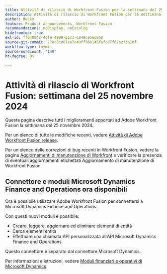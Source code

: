 ```yaml
---
title: Attività di rilascio di Workfront Fusion per la settimana del 25 novembre 2024
description: Attività di rilascio di Workfront Fusion per la settimana del 25 novembre 2024
author: Becky
feature: Product Announcements, Workfront Fusion
recommendations: noDisplay, noCatalog
hidefromtoc: true
exl-id: ff648842-4cfe-4900-b1c3-ce49ce56c8a9
source-git-commit: 77ec3c007ce7c49ff760145fafcd7f62b273a18f
workflow-type: tm+mt
source-wordcount: '149'
ht-degree: 0%

---
```


# Attività di rilascio di Workfront Fusion: settimana del 25 novembre 2024

Questa pagina descrive tutti i miglioramenti apportati ad Adobe Workfront Fusion la settimana del 25 novembre 2024.

Per un elenco di tutte le modifiche recenti, vedere [Attività di Adobe Workfront Fusion release](/help/workfront-fusion/fusion-product-releases/fusion-release-activity.md).

Per un elenco delle correzioni di bug recenti in Workfront Fusion, vedere la pagina [Aggiornamenti di manutenzione di Workfront](https://experienceleague.adobe.com/docs/workfront-known-issues/releases/current-updates.html?lang=it) e verificare la presenza di eventuali aggiornamenti etichettati Aggiornamento di manutenzione di Workfront Fusion.

## Connettore e moduli Microsoft Dynamics Finance and Operations ora disponibili

Ora è possibile utilizzare Adobe Workfront Fusion per connettersi a Microsoft Dynamics Finance and Operations.

Con questi nuovi moduli è possibile:

* Creare, leggere, aggiornare ed eliminare elementi di entità
* Cerca elementi entità
* Effettuare una chiamata API personalizzata all’API Microsoft Dynamics Finance and Operations

Questo connettore è separato dal connettore Microsoft Dynamics.

Per informazioni e istruzioni, vedere [Moduli finanziari e operativi di Microsoft Dynamics](/help/workfront-fusion/references/apps-and-modules/third-party-connectors/dynamics-finance-operations-modules.md).
